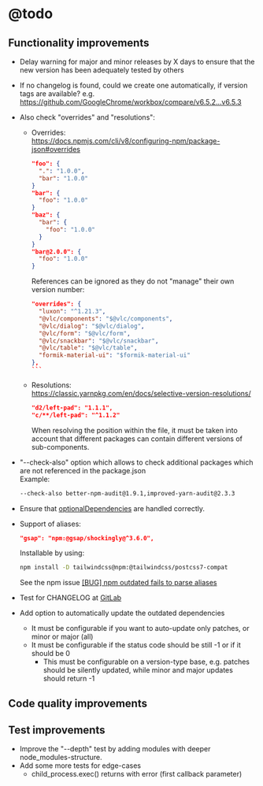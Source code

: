 # @todo

<!-- markdownlint-disable MD034 -->

## Functionality improvements

- Delay warning for major and minor releases by X days to ensure that the new version has been adequately tested by others

- If no changelog is found, could we create one automatically, if version tags are available?
  e.g. https://github.com/GoogleChrome/workbox/compare/v6.5.2...v6.5.3

- Also check "overrides" and "resolutions":  
  - Overrides:  
    https://docs.npmjs.com/cli/v8/configuring-npm/package-json#overrides

    ```json
    "foo": {
      ".": "1.0.0",
      "bar": "1.0.0"
    }
    "bar": {
      "foo": "1.0.0"
    }
    "baz": {
      "bar": {
        "foo": "1.0.0"
      }
    }
    "bar@2.0.0": {
      "foo": "1.0.0"
    }
    ```

    References can be ignored as they do not "manage" their own version number:

    ````json
    "overrides": {
      "luxon": "^1.21.3",
      "@vlc/components": "$@vlc/components",
      "@vlc/dialog": "$@vlc/dialog",
      "@vlc/form": "$@vlc/form",
      "@vlc/snackbar": "$@vlc/snackbar",
      "@vlc/table": "$@vlc/table",
      "formik-material-ui": "$formik-material-ui"
    },
    ```

  - Resolutions:  
    https://classic.yarnpkg.com/en/docs/selective-version-resolutions/

    ```json
    "d2/left-pad": "1.1.1",
    "c/**/left-pad": "^1.1.2"
    ```

    When resolving the position within the file, it must be taken into account that different packages can contain different versions of sub-components.

- "--check-also" option which allows to check additional packages which are not referenced in the package.json  
  Example:

  ```sh
  --check-also better-npm-audit@1.9.1,improved-yarn-audit@2.3.3
  ```

- Ensure that [optionalDependencies](https://docs.npmjs.com/cli/v7/configuring-npm/package-json#optionaldependencies) are handled correctly.

- Support of aliases:

  ```json
  "gsap": "npm:@gsap/shockingly@^3.6.0",
  ```
  
  Installable by using:

  ```sh
  npm install -D tailwindcss@npm:@tailwindcss/postcss7-compat
  ```

  See the npm issue [[BUG] npm outdated fails to parse aliases](https://github.com/npm/cli/issues/2800)

- Test for CHANGELOG at [GitLab](https://gitlab.com/allardyce/vectato)
  
- Add option to automatically update the outdated dependencies
  - It must be configurable if you want to auto-update only patches, or minor or major (all)
  - It must be configurable if the status code should be still -1 or if it should be 0
    - This must be configurable on a version-type base, e.g. patches should be silently updated, while minor and major updates should return -1

## Code quality improvements

## Test improvements

- Improve the "--depth" test by adding modules with deeper node_modules-structure.
- Add some more tests for edge-cases
  - child_process.exec() returns with error (first callback parameter)
